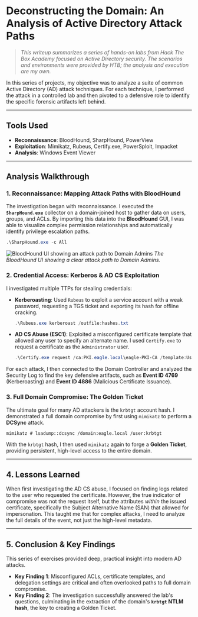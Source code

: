 # Deconstructing the Domain: An Analysis of Active Directory Attack Paths

> *This writeup summarizes a series of hands-on labs from Hack The Box Academy focused on Active Directory security. The scenarios and environments were provided by HTB; the analysis and execution are my own.*

In this series of projects, my objective was to analyze a suite of common Active Directory (AD) attack techniques. For each technique, I performed the attack in a controlled lab and then pivoted to a defensive role to identify the specific forensic artifacts left behind.

---

## Tools Used

* **Reconnaissance**: BloodHound, SharpHound, PowerView
* **Exploitation**: Mimikatz, Rubeus, Certify.exe, PowerSploit, Impacket
* **Analysis**: Windows Event Viewer

---

## Analysis Walkthrough

### 1. Reconnaissance: Mapping Attack Paths with BloodHound

The investigation began with reconnaissance. I executed the **`SharpHound.exe`** collector on a domain-joined host to gather data on users, groups, and ACLs. By importing this data into the **BloodHound** GUI, I was able to visualize complex permission relationships and automatically identify privilege escalation paths.

```powershell
.\SharpHound.exe -c All
```

![BloodHound UI showing an attack path to Domain Admins](./images/blooudhound_attack_path.png)
*The BloodHound UI showing a clear attack path to Domain Admins.*

### 2. Credential Access: Kerberos & AD CS Exploitation

I investigated multiple TTPs for stealing credentials:
* **Kerberoasting**: Used `Rubeus` to exploit a service account with a weak password, requesting a TGS ticket and exporting its hash for offline cracking.

    ```powershell
    .\Rubeus.exe kerberoast /outfile:hashes.txt
    ```

* **AD CS Abuse (ESC1)**: Exploited a misconfigured certificate template that allowed any user to specify an alternate name. I used `Certify.exe` to request a certificate as the `Administrator` user.

    ```powershell
    .\Certify.exe request /ca:PKI.eagle.local\eagle-PKI-CA /template:UserCert /altname:Administrator
    ```

For each attack, I then connected to the Domain Controller and analyzed the Security Log to find the key defensive artifacts, such as **Event ID 4769** (Kerberoasting) and **Event ID 4886** (Malicious Certificate Issuance).

### 3. Full Domain Compromise: The Golden Ticket

The ultimate goal for many AD attackers is the `krbtgt` account hash. I demonstrated a full domain compromise by first using `mimikatz` to perform a **DCSync** attack.

```
mimikatz # lsadump::dcsync /domain:eagle.local /user:krbtgt
```

With the `krbtgt` hash, I then used `mimikatz` again to forge a **Golden Ticket**, providing persistent, high-level access to the entire domain.

---

## 4. Lessons Learned

When first investigating the AD CS abuse, I focused on finding logs related to the user who requested the certificate. However, the true indicator of compromise was not the request itself, but the attributes *within* the issued certificate, specifically the Subject Alternative Name (SAN) that allowed for impersonation. This taught me that for complex attacks, I need to analyze the full details of the event, not just the high-level metadata.

---

## 5. Conclusion & Key Findings

This series of exercises provided deep, practical insight into modern AD attacks.

* **Key Finding 1**: Misconfigured ACLs, certificate templates, and delegation settings are critical and often overlooked paths to full domain compromise.
* **Key Finding 2**: The investigation successfully answered the lab's questions, culminating in the extraction of the domain's **`krbtgt` NTLM hash**, the key to creating a Golden Ticket.